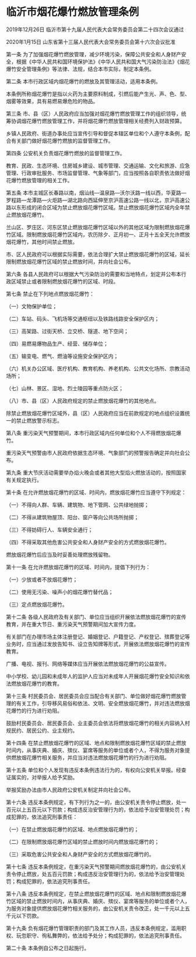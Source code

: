 # 临沂市烟花爆竹燃放管理条例

2019年12月26日 临沂市第十九届人民代表大会常务委员会第二十四次会议通过

2020年1月15日 山东省第十三届人民代表大会常务委员会第十六次会议批准

<!-- INFO END -->

第一条 为了加强烟花爆竹燃放管理，减少环境污染，保障公共安全和人身财产安全，根据《中华人民共和国环境保护法》《中华人民共和国大气污染防治法》《烟花爆竹安全管理条例》等法律、法规，结合本市实际，制定本条例。

第二条 本市行政区域内烟花爆竹的燃放及其管理活动，适用本条例。

本条例所称烟花爆竹是指以火药为主要原料制成，引燃后能产生光、声、色、型、烟雾等效果，具有易燃易爆危险的物品。

第三条 市、县（区）人民政府应当加强对烟花爆竹燃放管理工作的组织领导，统筹协调烟花爆竹燃放管理工作，并将烟花爆竹燃放管理相关经费列入财政预算。

乡镇人民政府、街道办事处应当宣传引导和督促本辖区单位和个人遵守本条例，配合有关部门做好烟花爆竹燃放的监督管理工作。

第四条 公安机关负责烟花爆竹燃放的监督管理工作。

教育、民政、生态环境、住房城乡建设、城市管理、交通运输、文化和旅游、应急管理、行政审批服务、市场监督管理、气象等部门，应当按照各自职责依法做好烟花爆竹燃放管理的相关工作。

第五条 本市主城区长春路以南，烟汕线—温泉路—沃尔沃路一线以西，华夏路—罗程路—龙潭路—火炬路—湖北路向西延伸至京沪高速公路一线以北，京沪高速公路以东形成的闭合区域为禁止燃放烟花爆竹区域。禁止燃放烟花爆竹区域内全年禁止燃放烟花爆竹。

兰山区、罗庄区、河东区禁止燃放烟花爆竹区域以外的其他区域为限制燃放烟花爆竹区域。限制燃放烟花爆竹区域内，农历除夕、正月初一、正月十五全天允许燃放烟花爆竹，其他时间禁止燃放。

市、区人民政府可以根据实际需要，依法合理扩大禁止燃放烟花爆竹的区域，延长限制燃放烟花爆竹区域的禁止燃放时间，并向社会公布。

第六条 各县人民政府可以根据大气污染防治的需要和当地特点，划定并公布本行政区域禁止或者限制燃放烟花爆竹的区域、时段。

第七条 禁止在下列地点燃放烟花爆竹：

（一）文物保护单位；

（二）车站、码头、飞机场等交通枢纽以及铁路线路安全保护区内；

（三）高架路、过街天桥、立交桥、隧道、地下空间；

（四）易燃易爆物品生产、经营、储存单位；

（五）输变电、燃气、燃油等设施安全保护区内；

（六）机关办公区域、医疗机构、教育机构、养老机构、公共文化场所、宗教活动场所；

（七）山林、景区、湿地、烈士陵园等重点防火区；

（八）市、县（区）人民政府规定的禁止燃放烟花爆竹的其他地点。

除禁止燃放烟花爆竹区域外，县（区）人民政府应当在前款规定的地点组织设置统一的禁止燃放警示标志。

第八条 重污染天气预警期间，本市行政区域内任何单位和个人不得燃放烟花爆竹。

重污染天气预警由市人民政府依据生态环境、气象部门的预警报告确定并向社会公布。

第九条 重大节庆活动需要举办焰火晚会或者其他大型焰火燃放活动的，按照国家有关规定执行。

第十条 在允许燃放烟花爆竹的区域、时间内，燃放烟花爆竹应当遵守下列规定：

（一）不得向人群、车辆、建筑物、地下管网、公共绿地抛掷；

（二）不得从建筑物屋顶、阳台、窗户等向公共场所抛掷；

（三）不得妨碍行人、车辆安全通行；

（四）不得采取其他危害公共安全和人身财产安全的方式燃放烟花爆竹。

燃放烟花爆竹后应当及时妥善处理燃放残留物。

第十一条 在允许燃放烟花爆竹的区域、时间内，提倡下列行为：

（一）少放或者不放烟花爆竹；

（二）使用无污染、噪声小的烟花爆竹替代品；

（三）定点燃放烟花爆竹。

第十二条 各级人民政府及有关部门、单位应当组织开展依法燃放烟花爆竹的宣传教育，并在重大节日、重污染天气预警期间加大宣传力度。

有关部门在办理市场主体注册登记、婚姻登记、户籍登记、产权登记、殡葬登记等业务时，应当通过发放告知书、设立告知牌等形式，开展依法燃放烟花爆竹的宣传教育。

广播、电视、报刊、网络等媒体应当开展依法燃放烟花爆竹的公益宣传。

中小学校、幼儿园和未成年人的监护人应当对未成年人开展烟花爆竹安全知识和依法燃放烟花爆竹的教育。

第十三条 村民委员会、居民委员会应当配合有关部门、单位做好烟花爆竹燃放管理的有关工作，引导移风易俗和依法、文明、安全燃放烟花爆竹，并对违法燃放烟花爆竹的行为进行劝阻。

鼓励村民委员会、居民委员会、业主委员会依法将燃放烟花爆竹的相关内容纳入村规民约、居民公约、业主规约。

第十四条 在禁止燃放烟花爆竹的区域、地点和限制燃放烟花爆竹区域的禁止燃放时间内，从事庆典、婚庆、殡仪、宴席等服务的单位或者个人，不得为服务对象提供燃放烟花爆竹相关服务，并应当对违法燃放烟花爆竹的行为进行劝阻。

第十五条 单位和个人发现有违反本条例违法行为的，有权向公安机关举报。经查证属实的，对举报人给予奖励。

举报奖励办法由市人民政府公安机关制定并向社会公布。

第十六条 违反本条例规定，有下列行为之一的，由公安机关责令停止燃放，处一百元以上五百元以下罚款；构成违反治安管理行为的，依法给予治安管理处罚；构成犯罪的，依法追究刑事责任：

（一）在禁止燃放烟花爆竹的区域、地点燃放烟花爆竹的；

（二）在限制燃放烟花爆竹区域的禁止燃放时间内燃放烟花爆竹的；

（三）采取危害公共安全和人身财产安全的方式燃放烟花爆竹的。

第十七条 违反本条例规定，在重污染天气预警期间燃放烟花爆竹的，由公安机关责令停止燃放，处五百元罚款；构成违反治安管理行为的，依法给予治安管理处罚；构成犯罪的，依法追究刑事责任。

第十八条 违反本条例规定，在禁止燃放烟花爆竹的区域、地点和限制燃放烟花爆竹区域的禁止燃放时间内，从事庆典、婚庆、殡仪、宴席等服务的单位或者个人，为服务对象提供燃放烟花爆竹相关服务的，由公安机关责令改正，处一千元以上五千元以下罚款。

第十九条 负有烟花爆竹管理职责的部门及其工作人员，违反本条例规定，滥用职权、玩忽职守、徇私舞弊的，依法给予处分；构成犯罪的，依法追究刑事责任。

第二十条 本条例自公布之日起施行。